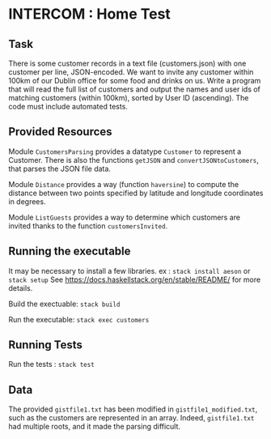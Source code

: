 # INTERCOM : Home Test

## Task

There is some customer records in a text file (customers.json) with one customer per line, JSON-encoded.
We want to invite any customer within 100km of our Dublin office for some food and drinks on us.
Write a program that will read the full list of customers and output the names and user ids of matching customers (within 100km), sorted by User ID (ascending).
The code must include automated tests.

## Provided Resources

Module `CustomersParsing` provides a datatype `Customer` to represent a Customer.
There is also the functions `getJSON` and `convertJSONtoCustomers`, that parses the JSON file data.

Module `Distance` provides a way (function `haversine`) to compute the distance between two points specified by latitude and longitude coordinates in degrees.

Module `ListGuests` provides a way to determine which customers are invited thanks to the function `customersInvited`.

## Running the executable

It may be necessary to install a few libraries. ex : `stack install aeson` or `stack setup`
See https://docs.haskellstack.org/en/stable/README/ for more details.

Build the exectuable:  `stack build` 

Run the executable: `stack exec customers`

## Running Tests

Run the tests : `stack test`

## Data

The provided `gistfile1.txt` has been modified in `gistfile1_modified.txt`, such as the customers are represented in an array.
Indeed, `gistfile1.txt` had multiple roots, and it made the parsing difficult.